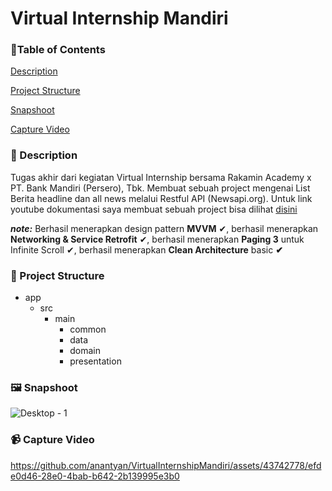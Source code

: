 # Virtual Internship Mandiri

### 🚩Table of Contents

[Description](https://github.com/anantyan/VirtualInternshipMandiri#-description)

[Project Structure](https://github.com/anantyan/VirtualInternshipMandiri#-project-structure)

[Snapshoot](https://github.com/anantyan/VirtualInternshipMandiri#%EF%B8%8F-snapshoot)

[Capture Video](https://github.com/anantyan/VirtualInternshipMandiri#-capture-video)

### 📌 Description

Tugas akhir dari kegiatan Virtual Internship bersama Rakamin Academy x PT. Bank Mandiri (Persero), Tbk. Membuat sebuah project mengenai List Berita headline dan all news melalui Restful API (Newsapi.org). Untuk link youtube dokumentasi saya membuat sebuah project bisa dilihat [disini](https://youtu.be/-k3LK9RfRvs)

***note:*** Berhasil menerapkan design pattern **MVVM** ✔, berhasil menerapkan **Networking & Service Retrofit** ✔, berhasil menerapkan **Paging 3** untuk Infinite Scroll ✔, berhasil menerapkan **Clean Architecture** basic **✔** 

### 👣 Project Structure

- app
    - src
        - main
            - common
            - data
            - domain
            - presentation

### 🖼️ Snapshoot

![Desktop - 1](https://github.com/anantyan/VirtualInternshipMandiri/assets/43742778/b69fddfa-ed82-4211-8bde-780eb7db4801)

### 📹 Capture Video

https://github.com/anantyan/VirtualInternshipMandiri/assets/43742778/efde0d46-28e0-4bab-b642-2b139995e3b0
